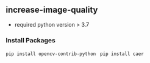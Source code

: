 ## increase-image-quality

- required python version > 3.7

### Install Packages

```pip install opencv-contrib-python ```
```pip install caer ```